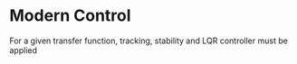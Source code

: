 # Modern Control

For a given transfer function, tracking, stability and LQR controller must be applied
